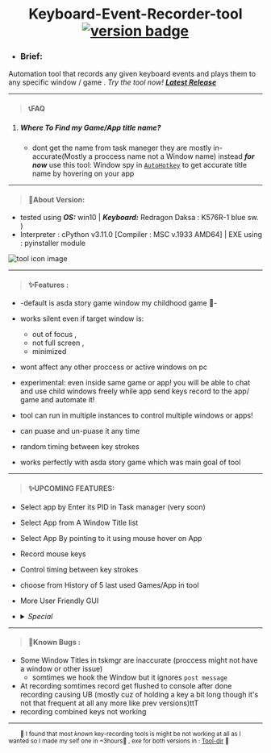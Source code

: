  # <center> Keyboard-Event-Recorder-tool  [![version badge](https://img.shields.io/badge/v2.1.0B-green?logo=github)](https://github.com/orsnaro/Keyboard-Event-Recorder-tool/releases/tag/%23Keyboard)

* ### **Brief:**
Automation tool that records any given keyboard events 
  and plays them to any specific window / game  .  _Try the tool now!_ ***[Latest Release](https://github.com/orsnaro/Keyboard-Event-Recorder-tool/releases/tag/%23Keyboard)***
	
---
> #### **📞FAQ**

1) ##### _Where To Find my Game/App title name?_
	* dont get the name from task maneger they are mostly in-accurate(Mostly a proccess name  not a Window name) instead  ***for now***   use this tool: Window spy in [`AutoHotkey`](https://www.autohotkey.com/)
	to get accurate title name  by hovering on your app
  
  ----
  
  > #### **📣About Version:**
  
   * tested using ***OS:*** win10 | ***Keyboard:*** Redragon Daksa : K576R-1 blue sw. )
   * Interpreter : cPython  v3.11.0 [Compiler : MSC v.1933 AMD64]	 |	EXE using : pyinstaller module
	

![tool icon image](./KeyRec.ico)

----

> #### **✨Features :**

* -default is asda story game window my childhood game 💙- 

* works silent even if target window is:
  - out of focus ,
  - not full screen , 
  - minimized  

* wont affect any other proccess or active windows  on pc 

* experimental: even inside same game or app! you will be able to chat  and use child windows freely  while app send keys record to the app/ game and automate it! 

* tool can run in multiple instances to control multiple windows or apps!

* can puase and un-puase it  any time

* random timing between key strokes 

* works perfectly with asda story game which was main goal of tool 

-----

> #### **✨UPCOMING FEATURES:**

* Select app by Enter its PID in Task manager (very soon)
* Select App from A Window Title list
* Select App By pointing to it using mouse hover on App
* Record mouse keys
* Control timing between key strokes 
* choose from History of 5 last used Games/App in tool
* More User Friendly GUI 
* <details>
	<summary><em>  Special </em> </summary>
	
  for Asda Story game => track adreesses of gold / exp /hp/mp/ items ) to automate tasks more accuratly
 </details> 
	
----
	
> #### **🐞Known Bugs :**

* Some Window Titles in tskmgr are inaccurate  (proccess might not have a window or other issue)
	- somtimes we hook the Window but it ignores `post message `
* At recording somtimes record get flushed to console after done recording causing   UB (mostly cuz of holding a key a bit long though it's not that frequent at all any more like prev versions)ttT
* recording combined keys not working


----
  <sub> &emsp;&emsp;📍 I found that most _known_ key-recording tools is  might be not working at all as I wanted so I made my self one in ~3hours💙 , exe for both versions in : [Tool-dir](https://github.com/orsnaro/Keyboard-Event-Recorder-tool/tree/master/KeyRec-tool/)  📍 &emsp; </sub> 
